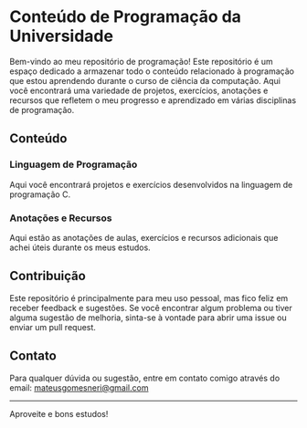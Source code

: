 # Conteúdo de Programação da Universidade

Bem-vindo ao meu repositório de programação! Este repositório é um espaço dedicado a armazenar todo o conteúdo relacionado à programação que estou aprendendo durante o curso de ciência da computação. Aqui você encontrará uma variedade de projetos, exercícios, anotações e recursos que refletem o meu progresso e aprendizado em várias disciplinas de programação.

## Conteúdo

### Linguagem de Programação
Aqui você encontrará projetos e exercícios desenvolvidos na linguagem de programação C.

### Anotações e Recursos
Aqui estão as anotações de aulas, exercícios e recursos adicionais que achei úteis durante os meus estudos.

## Contribuição
Este repositório é principalmente para meu uso pessoal, mas fico feliz em receber feedback e sugestões. Se você encontrar algum problema ou tiver alguma sugestão de melhoria, sinta-se à vontade para abrir uma issue ou enviar um pull request.

## Contato
Para qualquer dúvida ou sugestão, entre em contato comigo através do email: [mateusgomesneri@gmail.com](mailto:mateusgomesneri@gmail.com)

---

Aproveite e bons estudos!

